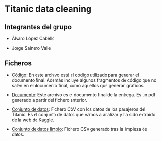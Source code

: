 # Titanic data cleaning

## Integrantes del grupo

- Álvaro López Cabello

- Jorge Sainero Valle

## Ficheros

- [Código](https://github.com/jsainero/titanic-data-cleaning/blob/master/pra2.Rmd): En este archivo está el código utilizado para generar el documento final. Además incluye algunos fragmentos de código que no salen en el documento final, como aquellos que generan gráficos.

- [Documento](https://github.com/jsainero/titanic-data-cleaning/blob/master/pra2.pdf): Este archivo es el documento final de la entrega. Es un pdf generado a partir del fichero anterior.

- [Conjunto de datos](https://github.com/jsainero/titanic-data-cleaning/blob/master/data/titanic_train_data.csv): Fichero CSV con los datos de los pasajeros del Titanic. Es el conjunto de datos que vamos a analizar y ha sido extraido de la web de Kaggle.

- [Conjunto de datos limpio](https://github.com/jsainero/titanic-data-cleaning/blob/master/output/titanic_train_data_clean.csv): Fichero CSV generado tras la limpieza de datos.
